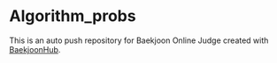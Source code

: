 # Algorithm_probs
This is an auto push repository for Baekjoon Online Judge created with [BaekjoonHub](https://github.com/BaekjoonHub/BaekjoonHub).
